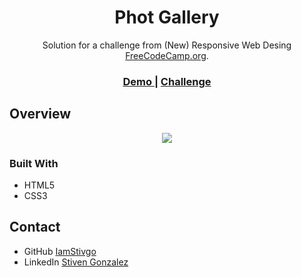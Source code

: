 <h1 align="center">Phot Gallery</h1>

<div align="center">
   Solution for a challenge from  (New) Responsive Web Desing <a href="https://www.freecodecamp.org/" target="_blank">FreeCodeCamp.org</a>.
</div>

<div align="center">
  <h3>
    <a href="https://iamstivgo.github.io/5-photo-gallery/">
      Demo
    </a>
    <span> | </span>
    <a href="https://www.freecodecamp.org/learn/2022/responsive-web-design/learn-html-forms-by-building-a-registration-form/step-1">
      Challenge
    </a>
  </h3>
</div>



## Overview
<div align="center">
<img src="https://user-images.githubusercontent.com/94694810/174920821-48f8942d-cb8f-4632-88a6-4c5567ebb985.png">
</div>



### Built With

- HTML5
- CSS3


## Contact

- GitHub [IamStivgo](https://github.com/iamstivgo)
- LinkedIn [Stiven Gonzalez](https://linkedin.com/in/stivengo)
